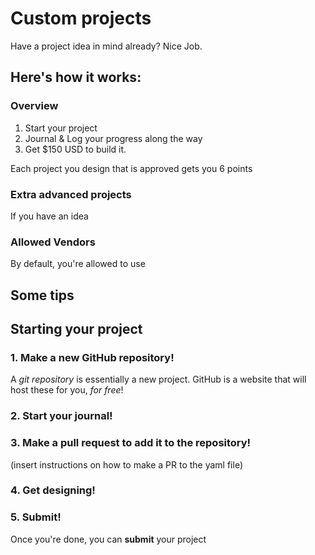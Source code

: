 # Custom projects

Have a project idea in mind already? Nice Job.

## Here's how it works:

### Overview

1. Start your project
2. Journal & Log your progress along the way
3. Get $150 USD to build it.

Each project you design that is approved gets you 6 points

### Extra advanced projects

If you have an idea

### Allowed Vendors
By default, you're allowed to use

###

## Some tips

## Starting your project

### 1. Make a new GitHub repository!

A *git repository* is essentially a new project. GitHub is a website that will host these for you, *for free*!

### 2. Start your journal!

### 3. Make a pull request to add it to the repository!
(insert instructions on how to make a PR to the yaml file)

### 4. Get designing!


### 5. Submit!

Once you're done, you can **submit** your project
